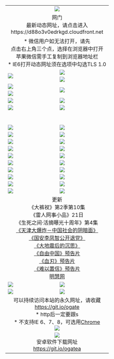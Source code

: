 ﻿<table>
  <tr></tr>
  <tr><td colspan=2 align=center><img src="https://cloud.githubusercontent.com/assets/11880933/13434984/f430fae2-e012-11e5-814f-c2df1e82b247.jpg" /></td></tr>
  <tr><td colspan=2 align=center>网门<br>最新动态网址，请点击进入
<br>https://d88o3v0edrkgd.cloudfront.net
    </td>
  </tr>
  <tr>
    <td colspan=2 align=center>* 微信用户如无法打开，请先<br>点击右上角三个点，选择在浏览器中打开<br>苹果微信需手工复制到浏览器地址栏
    <br>* IE6打开动态网址须在选项中勾选TLS 1.0</td>
  </tr>
  <tr>
    <td rowspan=2><a href="https://d88o3v0edrkgd.cloudfront.net/ogUP.aspx?name=11DKC.mp4&list=11DKC" target="_blank"><img src="https://d88o3v0edrkgd.cloudfront.net/Up/11DKC1.jpg" /></a></td> 
    <td><div><a href="https://d88o3v0edrkgd.cloudfront.net/ogUP.aspx?name=LRWS.mp4&list=LRWS" target="_blank"><img src="https://d88o3v0edrkgd.cloudfront.net/Up/LRWS.jpg" /></a></td>
   </tr>
  <tr>
    <td><a href="https://d88o3v0edrkgd.cloudfront.net/ogNiceVedio.aspx" target="_blank"><img src="https://d88o3v0edrkgd.cloudfront.net/Up/11TGKDY.jpg" /></a></td>
  </tr>
  <tr>
    <td><a href="https://d88o3v0edrkgd.cloudfront.net/ogUP.aspx?name=JQR.mp4&count=2" target="_blank"><img src="https://d88o3v0edrkgd.cloudfront.net/Up/JQR.jpg" /></a></td>   
    <td rowspan=2><a href="https://d88o3v0edrkgd.cloudfront.net/ogUP.aspx?name=JP.mp4&count=9" target="_blank"><img src="https://d88o3v0edrkgd.cloudfront.net/Up/JP.jpg" /></td>
  </tr>
  <tr>
    <td><a href="https://d88o3v0edrkgd.cloudfront.net/ogUP.aspx?name=WH.mp4" target="_blank"><img src="https://d88o3v0edrkgd.cloudfront.net/Up/WH.jpg" /></a></td>
  </tr>
  <tr>
    <td><a href="https://d88o3v0edrkgd.cloudfront.net/ogUP.aspx?name=SSZJ.mp4&list=SSZJ" target="_blank"><img src="https://d88o3v0edrkgd.cloudfront.net/Up/SSZJ.jpg" /></a></td>
    <td><a href="https://d88o3v0edrkgd.cloudfront.net/ogUP.aspx?name=1XQK.mp4&count=13" target="_blank"><img src="https://d88o3v0edrkgd.cloudfront.net/Up/1XQK.jpg" /></a</td>
  </tr>
  <tr>
    <td><a href="https://d88o3v0edrkgd.cloudfront.net/ogUP.aspx?name=ZY.mp4&count=2015|16" target="_blank"><img src="https://d88o3v0edrkgd.cloudfront.net/Up/ZY.jpg" /></a</td>
    <td><a href="https://d88o3v0edrkgd.cloudfront.net/ogUP.aspx?name=XTFY.mp4&count=B|2,A|24" target="_blank"><img src="https://d88o3v0edrkgd.cloudfront.net/Up/XTFY.jpg" /></a></td>
  </tr>
  <tr height="40">
  </tr>
  <tr>
    <td><a href="https://d88o3v0edrkgd.cloudfront.net/ogUP.aspx?name=4SQQ.mp4&list=4SQQ" target="_blank"><img src="https://d88o3v0edrkgd.cloudfront.net/Up/4SQQ0.jpg"/></a></td>
    <td><a href="https://d88o3v0edrkgd.cloudfront.net/ogUP.aspx?name=4SHQ.mp4&list=4SHQ" target="_blank"><img src="https://d88o3v0edrkgd.cloudfront.net/Up/4SHQ0.jpg"/></a></td>
  </tr>
  <tr>
    <td><a href="https://d88o3v0edrkgd.cloudfront.net/ogUP.aspx?name=4SZG.mp4&list=4SZG" target="_blank"><img src="https://d88o3v0edrkgd.cloudfront.net/Up/4SZG0.jpg"/></a></td>
    <td><a href="https://d88o3v0edrkgd.cloudfront.net/ogUP.aspx?name=4SDJ.mp4&list=4SDJ" target="_blank"><img src="https://d88o3v0edrkgd.cloudfront.net/Up/4SDJ0.jpg"/></a></td>
  </tr>
  <tr>
    <td><a href="https://d88o3v0edrkgd.cloudfront.net/ogUP.aspx?name=4SGX.mp4&list=4SGX" target="_blank"><img src="https://d88o3v0edrkgd.cloudfront.net/Up/4SGX0.jpg"/></a></td>
    <td><a href="https://d88o3v0edrkgd.cloudfront.net/ogUP.aspx?name=4SHD.mp4&list=4SHD" target="_blank"><img src="https://d88o3v0edrkgd.cloudfront.net/Up/4SHD0.jpg"/></a></td>
  </tr>
  <tr>
    <td><a href="https://d88o3v0edrkgd.cloudfront.net/ogUP.aspx?name=4CTX.mp4&list=4CTX" target="_blank"><img src="https://d88o3v0edrkgd.cloudfront.net/Up/4CTX0.jpg"/></a></td>
    <td><a href="https://d88o3v0edrkgd.cloudfront.net/ogUP.aspx?name=4CWZ.mp4&list=4CWZ" target="_blank"><img src="https://d88o3v0edrkgd.cloudfront.net/Up/4CWZ0.jpg"/></a></td>
  </tr>
  <tr>
    <td><a href="https://d88o3v0edrkgd.cloudfront.net/onUP.aspx?name=https://d1qhweuvr3wm0g.cloudfront.net/" target="_blank"><img src="https://d88o3v0edrkgd.cloudfront.net/Up/0DTW.jpg"/></a></td>
    <td><a href="https://d88o3v0edrkgd.cloudfront.net/onUP.aspx?name=https://d240ns8up8earz.cloudfront.net/acenter/" target="_blank"><img src="https://d88o3v0edrkgd.cloudfront.net/Up/0TDW.jpg" /></a></td>
  </tr>
  <tr>
    <td><a href="https://d88o3v0edrkgd.cloudfront.net/onUP.aspx?name=https://d4508d6vomz2p.cloudfront.net/gb/nsc413.htm" target="_blank"><img src="https://d88o3v0edrkgd.cloudfront.net/Up/0DJY.jpg" /></a></td>
    <td><a href="https://d88o3v0edrkgd.cloudfront.net/onUP.aspx?name=https://d3bxwq7vzudb5l.cloudfront.net/xtr/gb/prog204.html" target="_blank"><img src="https://d88o3v0edrkgd.cloudfront.net/Up/0XTR.jpg" /></a></td>
  </tr>
  <tr>
    <td><a href="https://d88o3v0edrkgd.cloudfront.net/onUP.aspx?name=https://d3aj00iefsmfgc.cloudfront.net/" target="_blank"><img src="https://d88o3v0edrkgd.cloudfront.net/Up/0MHW.jpg" /></a></td>
    <td><a href="https://d88o3v0edrkgd.cloudfront.net/onUP.aspx?name=https://d1sbg9daat0zu5.cloudfront.net/" target="_blank"><img src="https://d88o3v0edrkgd.cloudfront.net/Up/0ZJW.jpg" /></a></td>
  </tr>
  <tr>
    <td><a href="https://d88o3v0edrkgd.cloudfront.net/ogUP.aspx?name=0FG.zip" target="_blank"><img src="https://d88o3v0edrkgd.cloudfront.net/Up/0FG.jpg" /></a></td>
    <td><a href="https://d88o3v0edrkgd.cloudfront.net/ogUP.aspx?name=0FGA.apk" target="_blank"><img src="https://d88o3v0edrkgd.cloudfront.net/Up/0FGA.jpg" /></a></td>
  </tr>
  <tr>
    <td><a href="https://d88o3v0edrkgd.cloudfront.net/ogUP.aspx?name=0U.zip" target="_blank"><img src="https://d88o3v0edrkgd.cloudfront.net/Up/0U.jpg" /></a></td>
    <td><a href="https://d88o3v0edrkgd.cloudfront.net/ogUP.aspx?name=0UA.apk" target="_blank"><img src="https://d88o3v0edrkgd.cloudfront.net/Up/0UA.jpg" /></a></td>
  </tr>
  <tr>
    <td><a href="https://d88o3v0edrkgd.cloudfront.net/ogUP.aspx?name=0iPPOTV.zip" target="_blank"><img src="https://d88o3v0edrkgd.cloudfront.net/Up/0iPPOTV.jpg" /></a></td>
    <td><a href="https://d88o3v0edrkgd.cloudfront.net/ogUP.aspx?name=0iNTD.apk" target="_blank"><img src="https://d88o3v0edrkgd.cloudfront.net/Up/0iNTD.jpg" /></a></td>
  </tr>
  <tr>
    <td colspan=2 align=center>更新<br>
      《大裤衩》第2季第10集<br>
      《雷人网事小品》21日<br>
      《生死之间·活摘曝光十周年》第4集</a><br>
      <a href="https://d88o3v0edrkgd.cloudfront.net/ogUP.aspx?name=4TJDBZ.mp4" target="_blank">《天津大爆炸－中国社会的阴暗面》</a><br>
      <a href="https://d88o3v0edrkgd.cloudfront.net/ogUP.aspx?name=4LFZ.mp4" target="_blank">《国安李凤智公开退党》</a><br>
      <a href="https://d88o3v0edrkgd.cloudfront.net/ogUP.aspx?name=4DDZHDCS.mp4" target="_blank">《大地震后的沉思》</a><br>
      <a href="https://d88o3v0edrkgd.cloudfront.net/ogUP.aspx?name=11ZYZG0.mp4" target="_blank">《自由中国》预告片</a><br>
      <a href="https://d88o3v0edrkgd.cloudfront.net/ogUP.aspx?name=11XR.mp4" target="_blank">《血刃》预告片</a><br>
      <a href="https://d88o3v0edrkgd.cloudfront.net/ogUP.aspx?name=11NYZX.mp4&count=2" target="_blank">《难以置信》预告片</a><br>
      <a href="https://d88o3v0edrkgd.cloudfront.net/onUP.aspx?name=https://www.minghui.org/" target="_blank">明慧网</a></td>
    </td>
  </tr>
  <tr>
    <td><a href="https://d88o3v0edrkgd.cloudfront.net/ogNice.aspx" target="_blank"><img src="https://cloud.githubusercontent.com/assets/11880933/13720378/f84bb392-e841-11e5-8739-815049dd6ff8.jpg" /></a></td>
    <td><a href="https://d88o3v0edrkgd.cloudfront.net/onCO.aspx?ob=600事物&op=增删改&args=WH1~%23类型6新闻%7c%23类型6评论&mode=" target="_blank"><img src="https://cloud.githubusercontent.com/assets/11880933/13720380/04d76a16-e842-11e5-8833-e627daa88802.jpg" /></a></td> 
  </tr>
  <tr>
    <td><a href="https://d88o3v0edrkgd.cloudfront.net/ogDY.aspx" target="_blank"><img src="https://cloud.githubusercontent.com/assets/11880933/13720384/11817090-e842-11e5-9571-7dc2f1af9f42.jpg" /></a></td>
    <td><a href="https://d88o3v0edrkgd.cloudfront.net/ogST.aspx" target="_blank"><img src="https://cloud.githubusercontent.com/assets/11880933/13720385/1467ea3c-e842-11e5-86df-c96c9a556aaf.jpg" /></a></td> 
  </tr>
  <!--tr>
    <td colspan=2 align=center>
      <微信可扫描以下临时二维码<br/>https://bit.ly/1mBQHW8<br/><a href="https://d88o3v0edrkgd.cloudfront.net/Up/0WMGDL3.png" target="_blank"><img src="https://d88o3v0edrkgd.cloudfront.net/Up/0WMGD3.png"/></a>
  </tr-->
  <tr>
    <td colspan=2 align=center>可以持续访问本站的永久网址，请收藏<br/><a href="https://git.io/ogate" target="_blank">https://git.io/ogate</a><br/>* http后一定要跟s<br/>* 不支持IE 6、7、8，可选用<a href="http://www.odisk.org/Upload/0ChromePortable.zip">Chrome</a><br/><a href="https://d88o3v0edrkgd.cloudfront.net/Up/0WMGDL2.png" target="_blank"><img src="https://d88o3v0edrkgd.cloudfront.net/Up/0WMGD2.png"/></a></td>
  </tr>
  <tr>
    <td colspan=2 align=center><a href="https://d88o3v0edrkgd.cloudfront.net/ogUP.aspx?name=0oGate.apk" target="_blank"><img src="https://cloud.githubusercontent.com/assets/11880933/13720399/75e143ee-e842-11e5-9f0a-1421f423c80f.jpg" /></a><br>安卓软件下载网址<br><a href="https://git.io/ogatea">https://git.io/ogatea</a></td>
  </tr>
  <!--tr>
    <td colspan=2 align=center>可能失效的动态网址
    </td>
  </tr-->
</table>

